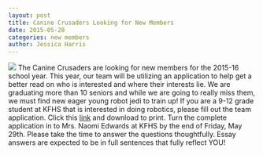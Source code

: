 ```yaml
---
layout: post
title: Canine Crusaders Looking for New Members
date: 2015-05-28
categories: new members
author: Jessica Harris
---
```

[dropbox]: https://www.dropbox.com/s/mfwwitkegemx5yd/2015-16%20Student%20Application.pdf
![](https://cloud.githubusercontent.com/assets/10913095/7863964/27926ba8-0514-11e5-8e3f-ebd1af223707.JPG)
The Canine Crusaders are looking for new members for the 2015-16 school year. This year, our team will be utilizing an application to help get a better read on who is interested and where their interests lie. We are graduating more than 10 seniors and while we are going to really miss them, we must find new eager young robot jedi to train up! If you are a 9-12 grade student at KFHS that is interested in doing robotics, please fill out the team application. Click this [link][dropbox] and download to print. Turn the complete application in to Mrs. Naomi Edwards at KFHS by the end of Friday, May 29th. Please take the time to answer the questions thoughtfully. Essay answers are expected to be in full sentences that fully reflect YOU!
